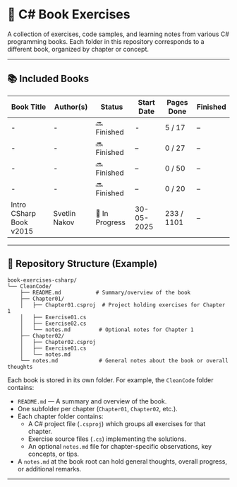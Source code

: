 # 📘 C# Book Exercises

A collection of exercises, code samples, and learning notes from various C# programming books. Each folder in this repository corresponds to a different book, organized by chapter or concept.

---

## 📚 Included Books

| Book Title                | Author(s)           | Status       | Start Date | Pages Done | Finished |
|--------------------------|---------------------|--------------|------------|----------------|----------|
| -                                      | -                   | 🔜 Finished    | -          | 5 / 17         | –        |
| -                                      | -                   | 🔜 Finished    | –          | 0 / 27         | –        |
| -                                      | -                   | 🔜 Finished    | –          | 0 / 50         | –        |
| -                                      | -                   | 🔜 Finished    | –          | 0 / 20         | –        |
| Intro CSharp Book v2015                | Svetlin Nakov       | 📖 In Progress | 30-05-2025 | 233 / 1101     | –        |



---

## 📁 Repository Structure (Example)
```
book-exercises-csharp/
└── CleanCode/
    ├── README.md           # Summary/overview of the book
    ├── Chapter01/
    │   ├── Chapter01.csproj  # Project holding exercises for Chapter 1
    │   ├── Exercise01.cs
    │   ├── Exercise02.cs
    │   └── notes.md         # Optional notes for Chapter 1
    ├── Chapter02/
    │   ├── Chapter02.csproj
    │   ├── Exercise01.cs
    │   └── notes.md
    └── notes.md             # General notes about the book or overall thoughts
```

Each book is stored in its own folder. For example, the `CleanCode` folder contains:

- `README.md` — A summary and overview of the book.
- One subfolder per chapter (`Chapter01`, `Chapter02`, etc.).
- Each chapter folder contains:
  - A C# project file (`.csproj`) which groups all exercises for that chapter.
  - Exercise source files (`.cs`) implementing the solutions.
  - An optional `notes.md` file for chapter-specific observations, key concepts, or tips.
- A `notes.md` at the book root can hold general thoughts, overall progress, or additional remarks.

---


